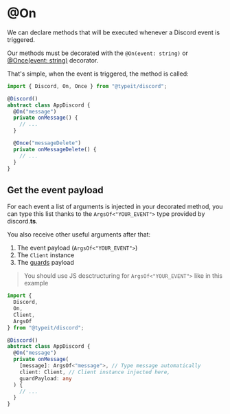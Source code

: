 # @On
We can declare methods that will be executed whenever a Discord event is triggered.  

Our methods must be decorated with the `@On(event: string)` or [@Once(event: string)](/decorators/once) decorator.  

That's simple, when the event is triggered, the method is called:

```typescript
import { Discord, On, Once } from "@typeit/discord";

@Discord()
abstract class AppDiscord {
  @On("message")
  private onMessage() {
    // ...
  }

  @Once("messageDelete")
  private onMessageDelete() {
    // ...
  }
}
```

## Get the event payload
For each event a list of arguments is injected in your decorated method, you can type this list thanks to the `ArgsOf<"YOUR_EVENT">` type provided by discord.**ts**.

You also receive other useful arguments after that:
1. The event payload (`ArgsOf<"YOUR_EVENT">`)
2. The `Client` instance
3. The [guards](/discord.ts/decorators/guards) payload

> You should use JS desctructuring for `ArgsOf<"YOUR_EVENT">` like in this example

```typescript
import {
  Discord,
  On,
  Client,
  ArgsOf
} from "@typeit/discord";

@Discord()
abstract class AppDiscord {
  @On("message")
  private onMessage(
    [message]: ArgsOf<"message">, // Type message automatically
    client: Client, // Client instance injected here,
    guardPayload: any
  ) {
    // ...
  }
}
```
